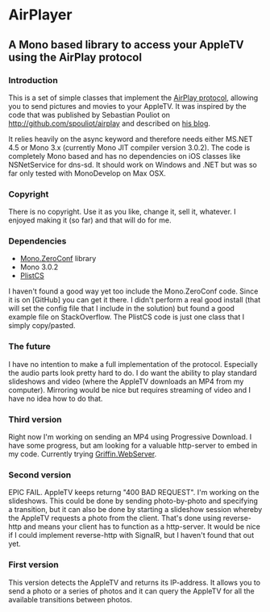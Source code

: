 AirPlayer
=========

## A Mono based library to access your AppleTV using the AirPlay protocol

### Introduction
This is a set of simple classes that implement the [AirPlay protocol](http://nto.github.com/AirPlay.html), 
allowing you to send pictures and movies to your AppleTV. It was inspired by the code that was published by Sebastian Pouliot 
on http://github.com/spouliot/airplay and described on [his blog](http://spouliot.wordpress.com/2012/12/10/airplay-vs-large-digital-frame). 

It relies heavily on the async keyword and therefore needs either MS.NET 4.5 or Mono 3.x (currently Mono JIT compiler version 3.0.2).
The code is completely Mono based and has no dependencies on iOS classes like NSNetService for dns-sd.
It should work on Windows and .NET but was so far only tested with MonoDevelop on Max OSX.

### Copyright
There is no copyright. Use it as you like, change it, sell it, whatever. I enjoyed making it (so far) and that will do for me.

### Dependencies
* [Mono.ZeroConf](http://github.com/mono/Mono.Zeroconf) library
* Mono 3.0.2
* [PlistCS](https://github.com/animetrics/PlistCS/blob/master/PlistCS/Src/Plist.cs)

I haven't found a good way yet too include the Mono.ZeroConf code. Since it is on [GitHub] 
you can get it there. I didn't perform a real good install (that will set the config file that I include in the solution) but
found a good example file on StackOverflow.
The PlistCS code is just one class that I simply copy/pasted.

### The future
I have no intention to make a full implementation of the protocol. Especially the audio parts look pretty hard to do. I do want 
the ability to play standard slideshows and video (where the AppleTV downloads an MP4 from my computer). Mirroring would be 
nice but requires streaming of video and I have no idea how to do that.

### Third version
Right now I'm working on sending an MP4 using Progressive Download. I have some progress, but am looking for a valuable http-server 
to embed in my code. Currently trying [Griffin.WebServer](https://github.com/jgauffin/griffin.webserver).

### Second version
EPIC FAIL. AppleTV keeps returng "400 BAD REQUEST".
I'm working on the slideshows. This could be done by sending photo-by-photo and specifying a transition, but it can also be done 
by starting a slideshow session whereby the AppleTV requests a photo from the client. That's done using reverse-http and means 
your client has to function as a http-server. It would be nice if I could implement reverse-http with SignalR, but I haven't 
found that out yet.


### First version
This version detects the AppleTV and returns its IP-address. It allows you to send a photo or a series of photos and it 
can query the AppleTV for all the available transitions between photos.



